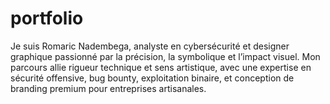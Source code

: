# portfolio
Je suis Romaric Nadembega, analyste en cybersécurité et designer graphique passionné par la précision, la symbolique et l’impact visuel. Mon parcours allie rigueur technique et sens artistique, avec une expertise en sécurité offensive, bug bounty, exploitation binaire, et conception de branding premium pour entreprises artisanales.
